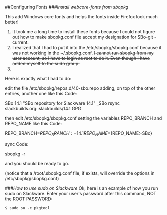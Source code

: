 ##Configuring Fonts
###*Install webcore-fonts from sbopkg*

This add Windows core fonts and helps the fonts inside Firefox look much better!

1. It took me a long time to install these fonts because I could not figure out how to make sbopkg.conf file accept my designation for SBo-git -current.
2. I realized that I had to put it into the /etc/sbopkg/sbopkg.conf because it was not working in the ~/.sbopkg.conf. ~~I cannot run sbopkg from my user account, so I have to login as root to do it. Even though I have added myself to the sudo group.~~ 
3. 
Here is exactly what I had to do:

edit the file /etc/sbopkg/repos.d/40-sbo.repo adding, on top of the other entries, another one like this
Code:

SBo 14.1 "SBo repository for Slackware 14.1" _SBo rsync slackbuilds.org::slackbuilds/14.1 GPG

then edit /etc/sbopkg/sbopkg.conf setting the variables REPO_BRANCH and REPO_NAME like this
Code:

REPO_BRANCH=${REPO_BRANCH:-14.1}
REPO_NAME=${REPO_NAME:-SBo}

sync
Code:

sbopkg -r

and you should be ready to go.

(notice that a /root/.sbopkg.conf file, if exists, will override the options in /etc/sbopkg/sbopkg.conf)



###*How to use sudo on Slackware*
Ok, here is an example of how you run sudo on Slackware. Enter your user's password after this command, NOT the ROOT PASSWORD:

```$ sudo su -c pkgtool```


